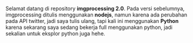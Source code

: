 Selamat datang di repository **imgprocessing 2.0**. Pada versi sebelumnya,
imgprocessing ditulis menggunakan **nodejs**, namun karena ada 
perubahan pada API twitter, jadi saya tulis ulang, tapi
kali ini menggunakan **Python** karena sekarang saya sedang
bekerja full menggunakan python, jadi sekalian untuk eksplor
python juga hehe.